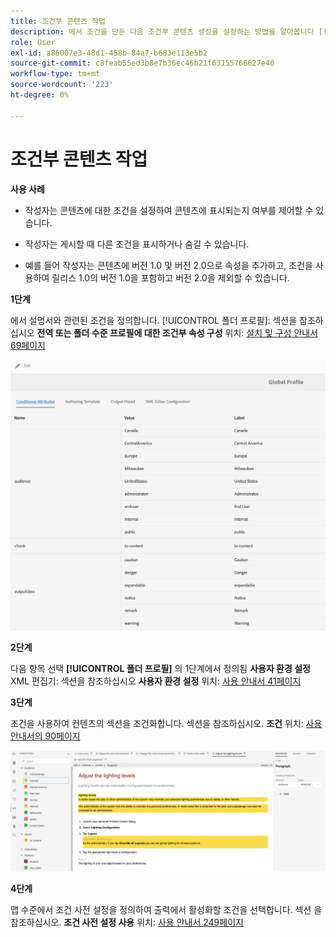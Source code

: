 ```yaml
---
title: 조건부 콘텐츠 작업
description: 에서 조건을 만든 다음 조건부 콘텐츠 생성을 설정하는 방법을 알아봅니다 [!DNL AEM Guides]
role: User
exl-id: a86007e3-48d1-458b-84a7-b683e113e5b2
source-git-commit: c8feab55ed3b8e7b36ec46b21f63155766627e40
workflow-type: tm+mt
source-wordcount: '223'
ht-degree: 0%

---
```


# 조건부 콘텐츠 작업

**사용 사례**

* 작성자는 콘텐츠에 대한 조건을 설정하여 콘텐츠에 표시되는지 여부를 제어할 수 있습니다.

* 작성자는 게시할 때 다른 조건을 표시하거나 숨길 수 있습니다.

* 예를 들어 작성자는 콘텐츠에 버전 1.0 및 버전 2.0으로 속성을 추가하고, 조건을 사용하여 릴리스 1.0의 버전 1.0을 포함하고 버전 2.0을 제외할 수 있습니다.

**1단계**

에서 설명서와 관련된 조건을 정의합니다. [!UICONTROL 폴더 프로필]: 섹션을 참조하십시오 **전역 또는 폴더 수준 프로필에 대한 조건부 속성 구성** 위치: [설치 및 구성 안내서 69페이지](https://helpx.adobe.com/content/dam/help/en/xml-documentation-solution/4-2/Adobe-Experience-Manager-Guides_Installation-Configuration-Guide_EN.pdf)

![폴더 프로필에서 조건 구성](assets/conditions-in-profiles.png)

**2단계**

다음 항목 선택 **[!UICONTROL 폴더 프로필]** 의 1단계에서 정의됨 **사용자 환경 설정** XML 편집기: 섹션을 참조하십시오 **사용자 환경 설정** 위치: [사용 안내서 41페이지](https://helpx.adobe.com/content/dam/help/en/xml-documentation-solution/4-2/Adobe-Experience-Manager-Guides_User-Guide_EN.pdf)


**3단계**

조건을 사용하여 컨텐츠의 섹션을 조건화합니다. 섹션을 참조하십시오. **조건** 위치: [사용 안내서의 90페이지](https://helpx.adobe.com/content/dam/help/en/xml-documentation-solution/4-2/Adobe-Experience-Manager-Guides_User-Guide_EN.pdf)

![웹 편집기에서 조건 사용](assets/conditions-in-web-editor.png)

**4단계**

맵 수준에서 조건 사전 설정을 정의하여 출력에서 활성화할 조건을 선택합니다. 섹션 을 참조하십시오. **조건 사전 설정 사용** 위치: [사용 안내서 249페이지](https://helpx.adobe.com/content/dam/help/en/xml-documentation-solution/4-2/Adobe-Experience-Manager-Guides_User-Guide_EN.pdf)
